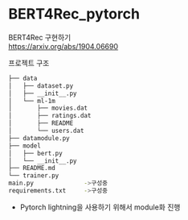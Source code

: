 # BERT4Rec_pytorch

BERT4Rec 구현하기   
https://arxiv.org/abs/1904.06690

프로젝트 구조
```sh
├── data   
│   ├── dataset.py   
│   ├── __init__.py   
│   └── ml-1m   
│       ├── movies.dat   
│       ├── ratings.dat   
│       ├── README   
│       └── users.dat   
├── datamodule.py   
├── model   
│   ├── bert.py   
│   └── __init__.py   
├── README.md  
└── trainer.py
main.py              ->구성중
requirements.txt     ->구성중    
```
- Pytorch lightning을 사용하기 위해서 module화 진행
